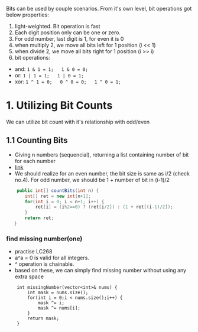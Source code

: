 Bits can be used by couple scenarios. From it's own level, bit operations got below properties:
 1. light-weighted. Bit operation is fast
 1. Each digit position only can be one or zero. 
 1. For odd number, last digit is 1, for even it is 0
 1. when multiply 2, we move all bits left for 1 position (i << 1)
 1. when divide 2, we move all bits right for 1 position (i >> i)
 1. bit operations:
   - and: `1 & 1 = 1;   1 & 0 = 0;`
   - or:  `1 | 1 = 1;   1 | 0 = 1;`
   - xor: `1 ^ 1 = 0;   0 ^ 0 = 0;   1 ^ 0 = 1;`

# 1. Utilizing Bit Counts
We can utilize bit count with it's relationship with odd/even
## 1.1 Counting Bits
 - Giving n numbers (sequencial), returning a list containing number of bit for each number
 - [link](https://leetcode.com/submissions/detail/651417380/)
 - We should realize for an even number, the bit size is same as i/2 (check no.4). For odd number, we should be 1 + number of bit in (i-1)/2
 ```java
     public int[] countBits(int n) {
        int[] ret = new int[n+1];
        for(int i = 0; i < n+1; i++) {
            ret[i] = (i%2==0) ? (ret[i/2]) : (1 + ret[(i-1)/2]);
        }
        return ret;
    }
 ```


### find missing number(one)
- practise LC268
- a^a = 0 is valid for all integers.
- ^ operation is chainable.
- based on these, we can simply find missing number without using any extra space
```
    int missingNumber(vector<int>& nums) {
        int mask = nums.size();
        for(int i = 0;i < nums.size();i++) {
            mask ^= i;
            mask ^= nums[i];
        }
        return mask;
    }
```
